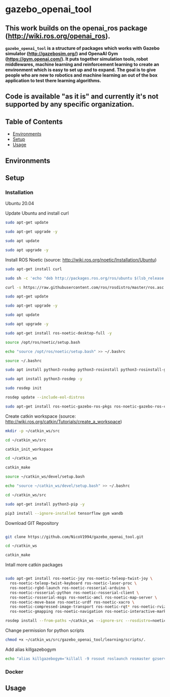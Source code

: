 # gazebo_openai_tool
This work builds on the openai_ros package (http://wiki.ros.org/openai_ros).
-----
**`gazebo_openai_tool` is a structure of packages which works with Gazebo simulator (http://gazebosim.org/) and OpenaAI Gym (https://gym.openai.com/). It puts together simulation tools, robot middlewares, machine learning and reinforcement learning to create an environment which is easy to set up and to expand. The goal is to give people who are new to robotics and machine learning an out of the box application to test there learning algorithms.**

**Code is available "as it is" and currently it's not supported by any specific organization.**
-----
## Table of Contents
- [Environments](#environments)
- [Setup](#setup)
- [Usage](#usage)

## Environments


## Setup
### Installation
Ubuntu 20.04

Update Ubuntu and install curl
```bash
sudo apt-get update

sudo apt-get upgrade -y

sudo apt update

sudo apt upgrade -y
```

Install ROS Noetic (source: http://wiki.ros.org/noetic/Installation/Ubuntu)
```bash
sudo apt-get install curl

sudo sh -c 'echo "deb http://packages.ros.org/ros/ubuntu $(lsb_release -sc) main" > /etc/apt/sources.list.d/ros-latest.list'

curl -s https://raw.githubusercontent.com/ros/rosdistro/master/ros.asc | sudo apt-key add -

sudo apt-get update

sudo apt-get upgrade -y

sudo apt update

sudo apt upgrade -y

sudo apt-get install ros-noetic-desktop-full -y

source /opt/ros/noetic/setup.bash

echo "source /opt/ros/noetic/setup.bash" >> ~/.bashrc

source ~/.bashrc

sudo apt install python3-rosdep python3-rosinstall python3-rosinstall-generator python3-wstool build-essential -y

sudo apt install python3-rosdep -y

sudo rosdep init

rosdep update --include-eol-distros

sudo apt-get install ros-noetic-gazebo-ros-pkgs ros-noetic-gazebo-ros-control -y
```

Create catkin workspace (source: http://wiki.ros.org/catkin/Tutorials/create_a_workspace)
```bash
mkdir -p ~/catkin_ws/src

cd ~/catkin_ws/src

catkin_init_workspace

cd ~/catkin_ws

catkin_make

source ~/catkin_ws/devel/setup.bash

echo "source ~/catkin_ws/devel/setup.bash" >> ~/.bashrc

cd ~/catkin_ws/src

sudo apt-get install python3-pip -y

pip3 install --ignore-installed tensorflow gym wandb
```
Download GIT Repository
```bash

git clone https://github.com/NicoV1994/gazebo_openai_tool.git

cd ~/catkin_ws

catkin_make
```

Intall more catkin packages
```bash

sudo apt-get install ros-noetic-joy ros-noetic-teleop-twist-joy \
  ros-noetic-teleop-twist-keyboard ros-noetic-laser-proc \
  ros-noetic-rgbd-launch ros-noetic-rosserial-arduino \
  ros-noetic-rosserial-python ros-noetic-rosserial-client \
  ros-noetic-rosserial-msgs ros-noetic-amcl ros-noetic-map-server \
  ros-noetic-move-base ros-noetic-urdf ros-noetic-xacro \
  ros-noetic-compressed-image-transport ros-noetic-rqt* ros-noetic-rviz \
  ros-noetic-gmapping ros-noetic-navigation ros-noetic-interactive-markers \ ros-noetic-cv-bridge ros-noetic-vision-opencv python3-opencv \ libopencv-dev ros-noetic-image-proc -y

rosdep install --from-paths ~/catkin_ws --ignore-src --rosdistro=noetic
```

Change permission for python scripts
```bash
chmod +x ~/catkin_ws/src/gazebo_openai_tool/learning/scripts/.
```

Add alias killgazebogym
```bash
echo "alias killgazebogym='killall -9 rosout roslaunch rosmaster gzserver nodelet robot_state_publisher gzclient'" >> ~/.bashrc
```

### Docker

## Usage
